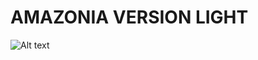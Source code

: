 # AMAZONIA VERSION LIGHT
![Alt text](https://firebasestorage.googleapis.com/v0/b/d5reactgallery-cf5fd.appspot.com/o/images%2F212.PNG?alt=media&token=bc257642-0c03-4826-9247-06ac579b4f68)
